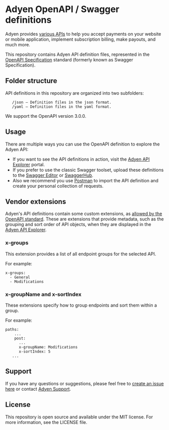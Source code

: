 # Adyen OpenAPI / Swagger definitions

Adyen provides [various APIs](https://docs.adyen.com) to help you accept payments on your website or mobile application, implement subscription billing, make payouts, and much more.

This repository contains Adyen API definition files, represented in the [OpenAPI Specification](https://www.openapis.org/) standard (formerly known as Swagger Specification).

## Folder structure

API definitions in this repository are organized into two subfolders:

```
   /json – Definition files in the json format.
   /yaml – Definition files in the yaml format.
```

We support the OpenAPI version 3.0.0.

## Usage
  
There are multiple ways you can use the OpenAPI definition to explore the Adyen API:
-	If you want to see the API definitions in action, visit the [Adyen API Explorer](https://docs.adyen.com/api-explorer/) portal.
-	If you prefer to use the classic Swagger toolset, upload these definitions to the [Swagger Editor](http://editor.swagger.io/) or [SwaggerHub](https://swaggerhub.com/).
-	Also we recommend you use [Postman](https://www.getpostman.com/postman) to import the API definition and create your personal collection of requests.

## Vendor extensions

Adyen's API definitions contain some custom extensions, as [allowed by the OpenAPI standard](https://swagger.io/docs/specification/openapi-extensions/). These are extensions that provide metadata, such as the grouping and sort order of API objects, when they are displayed in the [Adyen API Explorer](https://docs.adyen.com/api-explorer/).

### x-groups

This extension provides a list of all endpoint groups for the selected API.

For example:

```
x-groups:
  - General
  - Modifications
```

### x-groupName and x-sortIndex

These extensions specify how to group endpoints and sort them within a group.

For example:

```
paths:
    ...
    post:
      ...
      x-groupName: Modifications
      x-sortIndex: 5
   ...
```
  
## Support
  
If you have any questions or suggestions, please feel free to [create an issue here](https://github.com/Adyen/adyen-openapi/issues/new) or contact [Adyen Support](https://support.adyen.com).
  
## License 

This repository is open source and available under the MIT license. For more information, see the LICENSE file.


